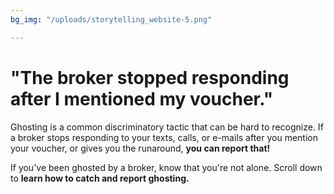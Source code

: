```yaml
---
bg_img: "/uploads/storytelling_website-5.png"

---
```

# "The broker stopped responding after I mentioned my voucher."

Ghosting is a common discriminatory tactic that can be hard to recognize. If a broker stops responding to your texts, calls, or e-mails after you mention your voucher, or gives you the runaround, **you can report that!**

If you've been ghosted by a broker, know that you're not alone. Scroll down to **learn how to catch and report ghosting.**